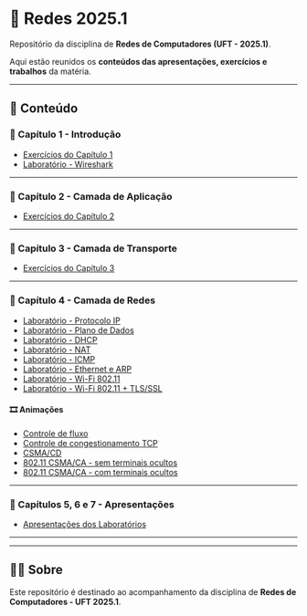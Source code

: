 # 📘 Redes 2025.1
Repositório da disciplina de **Redes de Computadores (UFT - 2025.1)**.  

Aqui estão reunidos os **conteúdos das apresentações, exercícios e trabalhos** da matéria.  

---

## 📂 Conteúdo

### 🔹 Capítulo 1 - Introdução
- [Exercícios do Capítulo 1](./capitulo1/exercicios.md)
- [Laboratório - Wireshark](./capitulo1/wireshark.md)

---

### 🔹 Capítulo 2 - Camada de Aplicação
- [Exercícios do Capítulo 2](./capitulo2/exercicios.md)

---

### 🔹 Capítulo 3 - Camada de Transporte
- [Exercícios do Capítulo 3](./capitulo3/exercicios.md)

---

### 🔹 Capítulo 4 - Camada de Redes
- [Laboratório - Protocolo IP](./capitulo4/protocolo-ip.md)
- [Laboratório - Plano de Dados](./capitulo4/plano-dados.md)
- [Laboratório - DHCP](./capitulo4/dhcp.md)
- [Laboratório - NAT](./capitulo4/nat.md)
- [Laboratório - ICMP](./capitulo4/icmp.md)
- [Laboratório - Ethernet e ARP](./capitulo4/ethernet-arp.md)
- [Laboratório - Wi-Fi 802.11](./capitulo4/wifi-80211.md)
- [Laboratório - Wi-Fi 802.11 + TLS/SSL](./capitulo4/wifi-80211-tls-ssl.md)

#### 🎞️ Animações
- [Controle de fluxo](./capitulo4/animacoes/fluxo.md)
- [Controle de congestionamento TCP](./capitulo4/animacoes/congestionamento-tcp.md)
- [CSMA/CD](./capitulo4/animacoes/csma-cd.md)
- [802.11 CSMA/CA - sem terminais ocultos](./capitulo4/animacoes/csma-ca-sem.md)
- [802.11 CSMA/CA - com terminais ocultos](./capitulo4/animacoes/csma-ca-com.md)

---

### 🔹 Capítulos 5, 6 e 7 - Apresentações
- [Apresentações dos Laboratórios](./capitulos5-7/apresentacoes.md)

---


---

## 👨‍🏫 Sobre
Este repositório é destinado ao acompanhamento da disciplina de **Redes de Computadores - UFT 2025.1**.  

